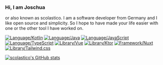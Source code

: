 ### Hi, I am Joschua
or also known as scolastico. I am a software developer from Germany and I like open source and simplicity. So I hope to have made your life easier with one or the other tool I have worked on.

[![Language/Kotlin](https://img.shields.io/badge/language-Kotlin-informational)](https://kotlinlang.org)
[![Language/Java](https://img.shields.io/badge/language-Java-informational)](https://www.java.com)
[![Language/JavaScript](https://img.shields.io/badge/language-JavaScript-informational)](https://developer.mozilla.org/en-US/docs/Web/JavaScript)
[![Language/TypeScript](https://img.shields.io/badge/language-TypeScript-informational)](https://www.typescriptlang.org)
[![Library/Vue](https://img.shields.io/badge/library-Vue-informational)](https://vuejs.org)
[![Library/Ktor](https://img.shields.io/badge/library-Ktor-informational)](https://ktor.io)
[![Framework/Nuxt](https://img.shields.io/badge/framework-Nuxt-informational)](https://nuxtjs.org)
[![Library/Tailwind.css](https://img.shields.io/badge/library-Tailwind.css-informational)](https://tailwindcss.com)

[![scolastico's GitHub stats](https://github-readme-stats.vercel.app/api?username=scolastico)](#)
